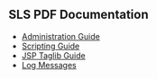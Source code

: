 ## SLS PDF Documentation

- [Administration Guide] 
- [Scripting Guide] 
- [JSP Taglib Guide] 
- [Log Messages] 


[Administration Guide]: files/%SLS_VERSION%/sls-adminguide.pdf
[Scripting Guide]: files/%SLS_VERSION%/sls-scripting-guide.pdf
[JSP Taglib Guide]: files/%SLS_VERSION%/sls-taglib-guide.pdf
[Log Messages]: files/%SLS_VERSION%/sls-log-messages.pdf
